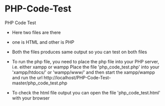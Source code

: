 # PHP-Code-Test
PHP Code Test

- Here two files are there
- one is HTML and other is PHP
- Both the files produces same output so you can test on both files
- To run the php file, you need to place the php file into your PHP server, i.e. either xampp  or wampp
  Place the file 'php_code_test.php' into your 'xampp/htdocs/' or 'wampp/www/' and then start the xampp/wampp and run the url 
  http://localhost/PHP-Code-Test-master/php_code_test.php
  
- To check the html file output you can open the file 'php_code_test.html' with your browser
